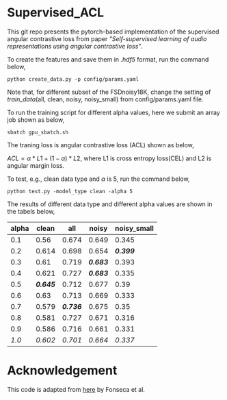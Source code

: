 # Supervised_ACL

This git repo presents the pytorch-based implementation of the supervised angular contrastive loss from paper *"Self-supervised learning of audio representations using angular contrastive loss"*.

To create the features and save them in *.hdf5* format, run the command below,

`` python create_data.py -p config/params.yaml ``

Note that, for different subset of the FSDnoisy18K, change the setting of *train_data*(all, clean, noisy, noisy\_small) from config/params.yaml file.

To run the training script for different alpha values, here we submit an array job shown as below,

`` sbatch gpu_sbatch.sh ``

The traning loss is angular contrastive loss (ACL) shown as below,

$ACL = \alpha * L1 + (1-\alpha) * L2$, where L1 is cross entropy loss(CEL) and L2 is angular margin loss.

To test, e.g., clean data type and $\alpha$ is 5, run the command below,

`` python test.py -model_type clean -alpha 5 ``



The results of different data type and different alpha values are shown in the tabels below,

| alpha | clean       | all         | noisy       | noisy\_small |
|-------|-------------|-------------|-------------|--------------|
| 0.1   | 0.56        | 0.674       | 0.649       | 0.345        |
| 0.2   | 0.614       | 0.698       | 0.654       | ***0.399***  |
| 0.3   | 0.61        | 0.719       | ***0.683*** | 0.393        |
| 0.4   | 0.621       | 0.727       | ***0.683*** | 0.335        |
| 0.5   | ***0.645*** | 0.712       | 0.677       | 0.39         |
| 0.6   | 0.63        | 0.713       | 0.669       | 0.333        |
| 0.7   | 0.579       | ***0.736*** | 0.675       | 0.35         |
| 0.8   | 0.581       | 0.727       | 0.671       | 0.316        |
| 0.9   | 0.586       | 0.716       | 0.661       | 0.331        |
| *1.0* | *0.602*     | *0.701*     | *0.664*     | *0.337*      |

# Acknowledgement
This code is adapted from [here](https://github.com/edufonseca/icassp19) by  Fonseca et al.
